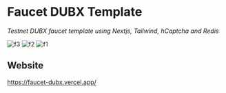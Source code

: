 # Faucet DUBX Template

<i> Testnet DUBX faucet template using Nextjs, Tailwind, hCaptcha and Redis </i>

![f3](https://kroki.s3.us-west-2.amazonaws.com/f3_optimized.png) ![f2](https://kroki.s3.us-west-2.amazonaws.com/f2_optimized.png) ![f1](https://kroki.s3.us-west-2.amazonaws.com/f1_optimized.png)

## Website

https://faucet-dubx.vercel.app/
